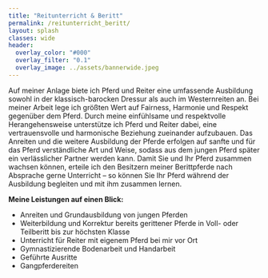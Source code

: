 ```yaml
---
title: "Reitunterricht & Beritt"
permalink: /reitunterricht_beritt/
layout: splash
classes: wide
header:
  overlay_color: "#000"
  overlay_filter: "0.1"
  overlay_image: ../assets/bannerwide.jpeg
---
```


Auf meiner Anlage biete ich Pferd und Reiter eine umfassende Ausbildung sowohl in der klassisch-barocken Dressur als auch im Westernreiten an. Bei meiner Arbeit lege ich größten Wert auf Fairness, Harmonie und Respekt gegenüber dem Pferd. Durch meine einfühlsame und respektvolle Herangehensweise unterstütze ich Pferd und Reiter dabei, eine vertrauensvolle und harmonische Beziehung zueinander aufzubauen.
Das Anreiten und die weitere Ausbildung der Pferde erfolgen auf sanfte und für das Pferd verständliche Art und Weise, sodass aus dem jungen Pferd später ein verlässlicher Partner werden kann. Damit Sie und Ihr Pferd zusammen wachsen können, erteile ich den Besitzern meiner Berittpferde nach Absprache gerne Unterricht – so können Sie Ihr Pferd während der Ausbildung begleiten und mit ihm zusammen lernen.

**Meine Leistungen auf einen Blick:**
*	Anreiten und Grundausbildung von jungen Pferden
*	Weiterbildung und Korrektur bereits gerittener Pferde in Voll- oder Teilberitt bis zur höchsten Klasse
*	Unterricht für Reiter mit eigenem Pferd bei mir vor Ort 
*	Gymnastizierende Bodenarbeit und Handarbeit
*	Geführte Ausritte
* Gangpferdereiten

